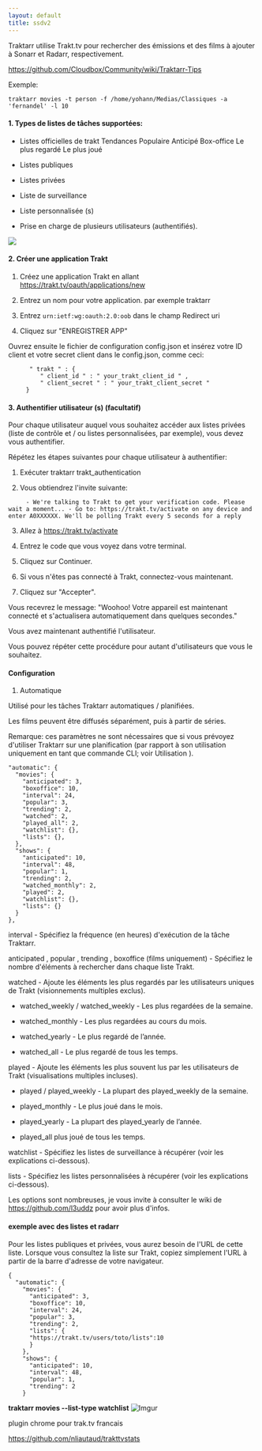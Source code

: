 ```yaml
---
layout: default
title: ssdv2
---
```

Traktarr utilise Trakt.tv pour rechercher des émissions et des films à ajouter à Sonarr et Radarr, respectivement.  

https://github.com/Cloudbox/Community/wiki/Traktarr-Tips  

Exemple:  
```
traktarr movies -t person -f /home/yohann/Medias/Classiques -a 'fernandel' -l 10
```

#### 1. Types de listes de tâches supportées:

* Listes officielles de trakt
        Tendances
        Populaire
        Anticipé
        Box-office
        Le plus regardé
        Le plus joué 

* Listes publiques

* Listes privées

* Liste de surveillance

* Liste personnalisée (s) 

* Prise en charge de plusieurs utilisateurs (authentifiés). 


<a href="https://asciinema.org/a/180044" target="_blank"><img src="https://asciinema.org/a/180044.svg" /></a>

#### 2. Créer une application Trakt
1. Créez une application Trakt en allant https://trakt.tv/oauth/applications/new

2. Entrez un nom pour votre application. par exemple traktarr

3. Entrez ```urn:ietf:wg:oauth:2.0:oob``` dans le champ Redirect uri

4. Cliquez sur "ENREGISTRER APP"

Ouvrez ensuite  le fichier de configuration config.json et 
insérez votre ID client et votre secret client dans le config.json, comme ceci:
```
      " trakt " : {
         " client_id " : " your_trakt_client_id " ,
         " client_secret " : " your_trakt_client_secret "
     } 
```

#### 3. Authentifier utilisateur (s) (facultatif)

Pour chaque utilisateur auquel vous souhaitez accéder aux listes privées (liste de contrôle et / ou listes personnalisées, par exemple), vous devez vous authentifier.

Répétez les étapes suivantes pour chaque utilisateur à authentifier:

1. Exécuter traktarr trakt_authentication

2. Vous obtiendrez l'invite suivante:
```
     - We're talking to Trakt to get your verification code. Please wait a moment... - Go to: https://trakt.tv/activate on any device and enter A0XXXXXX. We'll be polling Trakt every 5 seconds for a reply 
```
3. Allez à https://trakt.tv/activate

4. Entrez le code que vous voyez dans votre terminal.

5. Cliquez sur Continuer.

6. Si vous n'êtes pas connecté à Trakt, connectez-vous maintenant.

7. Cliquez sur "Accepter".

Vous recevrez le message: "Woohoo! Votre appareil est maintenant connecté et s'actualisera automatiquement dans quelques secondes."

Vous avez maintenant authentifié l'utilisateur.

Vous pouvez répéter cette procédure pour autant d'utilisateurs que vous le souhaitez.

#### Configuration

1. Automatique

Utilisé pour les tâches Traktarr automatiques / planifiées.

Les films peuvent être diffusés séparément, puis à partir de séries.

Remarque: ces paramètres ne sont nécessaires que si vous prévoyez d'utiliser Traktarr sur une planification (par rapport à son utilisation uniquement en tant que commande CLI; voir Utilisation ).
```
"automatic": {
  "movies": {
    "anticipated": 3,
    "boxoffice": 10,
    "interval": 24,
    "popular": 3,
    "trending": 2,
    "watched": 2,
    "played_all": 2,
    "watchlist": {},
    "lists": {},
  },
  "shows": {
    "anticipated": 10,
    "interval": 48,
    "popular": 1,
    "trending": 2,
    "watched_monthly": 2,
    "played": 2,
    "watchlist": {},
    "lists": {}
  }
},
```

interval - Spécifiez la fréquence (en heures) d'exécution de la tâche Traktarr.

anticipated , popular , trending , boxoffice (films uniquement) - Spécifiez le nombre d'éléments à rechercher dans chaque liste Trakt.

watched - Ajoute les éléments les plus regardés par les utilisateurs uniques de Trakt (visionnements multiples exclus).

* watched_weekly / watched_weekly - Les plus regardées de la semaine.

* watched_monthly - Les plus regardées au cours du mois.

* watched_yearly - Le plus regardé de l’année.

* watched_all - Le plus regardé de tous les temps. 

played - Ajoute les éléments les plus souvent lus par les utilisateurs de Trakt (visualisations multiples incluses).

* played / played_weekly - La plupart des played_weekly de la semaine.

* played_monthly - Le plus joué dans le mois.

* played_yearly - La plupart des played_yearly de l’année.

* played_all plus joué de tous les temps. 

watchlist - Spécifiez les listes de surveillance à récupérer (voir les explications ci-dessous).

lists - Spécifiez les listes personnalisées à récupérer (voir les explications ci-dessous).

Les options sont nombreuses, je vous invite à consulter le wiki de https://github.com/l3uddz pour avoir plus d'infos.

#### exemple avec des listes et radarr

Pour les listes publiques et privées, vous aurez besoin de l'URL de cette liste. Lorsque vous consultez la liste sur Trakt, copiez simplement l'URL à partir de la barre d'adresse de votre navigateur.

```
{
  "automatic": {
    "movies": {
      "anticipated": 3,
      "boxoffice": 10,
      "interval": 24,
      "popular": 3,
      "trending": 2,
      "lists": {
      "https://trakt.tv/users/toto/lists":10
      }
    },
    "shows": {
      "anticipated": 10,
      "interval": 48,
      "popular": 1,
      "trending": 2
    }
```

**traktarr movies --list-type watchlist**
![Imgur](https://i.imgur.com/3qawDFd.png)

plugin chrome pour trak.tv francais

https://github.com/nliautaud/trakttvstats